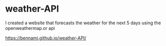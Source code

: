 # weather-API

I created a website that forecasts the weather for the next 5 days using the openweathermap.or api

https://bennami.github.io/weather-API/
